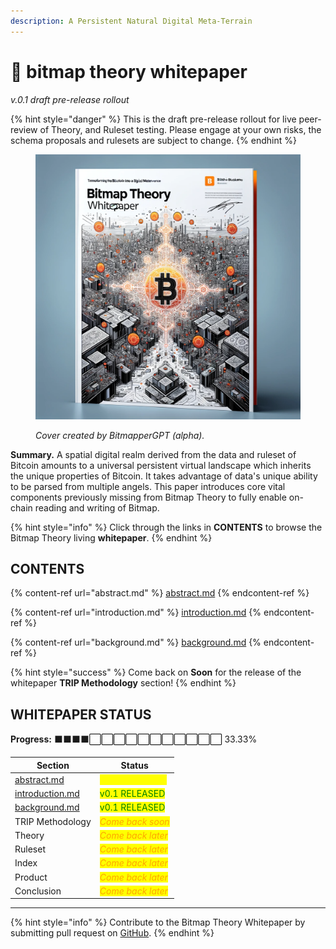 ```yaml
---
description: A Persistent Natural Digital Meta-Terrain
---
```


# 📃 bitmap theory whitepaper

_v.0.1 draft pre-release rollout_

{% hint style="danger" %}
This is the draft pre-release rollout for live peer-review of Theory, and Ruleset testing. Please engage at your own risks, the schema proposals and rulesets are subject to change.
{% endhint %}

<figure><img src="../../.gitbook/assets/BitmapArchitectCover.png" alt=""><figcaption><p><em>Cover created by BitmapperGPT (alpha).</em></p></figcaption></figure>

**Summary.** A spatial digital realm derived from the data and ruleset of Bitcoin amounts to a universal persistent virtual landscape which inherits the unique properties of Bitcoin. It takes advantage of data's unique ability to be parsed from multiple angels. This paper introduces core vital components previously missing from Bitmap Theory to fully enable on-chain reading and writing of Bitmap.

{% hint style="info" %}
Click through the links in **CONTENTS** to browse the Bitmap Theory living **whitepaper**.
{% endhint %}

## CONTENTS

{% content-ref url="abstract.md" %}
[abstract.md](abstract.md)
{% endcontent-ref %}

{% content-ref url="introduction.md" %}
[introduction.md](introduction.md)
{% endcontent-ref %}

{% content-ref url="background.md" %}
[background.md](background.md)
{% endcontent-ref %}



{% hint style="success" %}
Come back on **Soon** for the release of the whitepaper **TRIP Methodology** section!
{% endhint %}

## WHITEPAPER STATUS

**Progress:** ⬛⬛⬛⬛⬜⬜⬜⬜⬜⬜⬜⬜⬜⬜⬜ 33.33%

| Section                                      | Status                                               |
| -------------------------------------------- | ---------------------------------------------------- |
| [abstract.md](abstract.md "mention")         | _<mark style="color:yellow;">v0.11 UPDATED</mark>_   |
| [introduction.md](introduction.md "mention") | <mark style="color:green;">v0.1 RELEASED</mark>      |
| [background.md](background.md "mention")     | <mark style="color:green;">v0.1 RELEASED</mark>      |
| TRIP Methodology                             | _<mark style="color:orange;">Come back soon</mark>_  |
| Theory                                       | _<mark style="color:orange;">Come back later</mark>_ |
| Ruleset                                      | _<mark style="color:orange;">Come back later</mark>_ |
| Index                                        | _<mark style="color:orange;">Come back later</mark>_ |
| Product                                      | _<mark style="color:orange;">Come back later</mark>_ |
| Conclusion                                   | _<mark style="color:orange;">Come back later</mark>_ |

***

{% hint style="info" %}
Contribute to the Bitmap Theory Whitepaper by submitting pull request on [GitHub](https://github.com/Blockamoto/gitbook).
{% endhint %}

